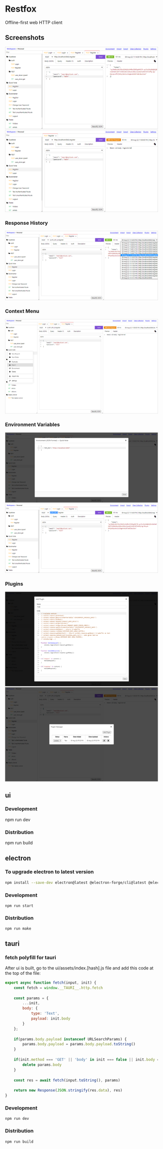 # Restfox

Offline-first web HTTP client

## Screenshots

<img src="screenshots/1.png?raw=true">

<img src="screenshots/2.png?raw=true">

### Response History

<img src="screenshots/3.png?raw=true">

### Context Menu

<img src="screenshots/8.png?raw=true">

### Environment Variables

<img src="screenshots/4.png?raw=true">
<img src="screenshots/5.png?raw=true">

### Plugins

<img src="screenshots/6.png?raw=true">
<img src="screenshots/7.png?raw=true">

## ui

### Development
npm run dev

### Distribution
npm run build

## electron

### To upgrade electron to latest version
```bash
npm install --save-dev electron@latest @electron-forge/cli@latest @electron-forge/maker-deb@latest @electron-forge/maker-rpm@latest @electron-forge/maker-squirrel@latest @electron-forge/maker-zip@latest
```

### Development
```
npm run start
```

### Distribution
```
npm run make
```

## tauri

### fetch polyfill for tauri

After ui is built, go to the ui/assets/index.[hash].js file and add this code at the top of the file:
```js
export async function fetch(input, init) {
    const fetch = window.__TAURI__.http.fetch

    const params = {
        ...init,
        body: {
            type: 'Text',
            payload: init.body
        }
    };

    if(params.body.payload instanceof URLSearchParams) {
        params.body.payload = params.body.payload.toString()
    }

    if(init.method === 'GET' || 'body' in init === false || init.body === null) {
        delete params.body
    }

    const res = await fetch(input.toString(), params)

    return new Response(JSON.stringify(res.data), res)
}
```

### Development
```
npm run dev
```

### Distribution
```
npm run build
```
